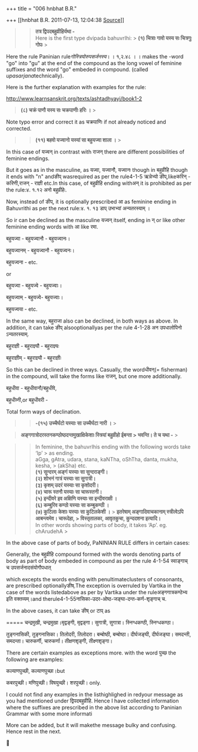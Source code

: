 +++
title = "006 hnbhat B.R."

+++
[[hnbhat B.R.	2011-07-13, 12:04:38 [Source](https://groups.google.com/g/samskrita/c/vyK6t3kYMRw)]]



> 
> > **तत्र द्विपदबहुव्रीहिर्यथा -**  
> Here is the first type dvipada bahuvrIhi: >
> **(१) चित्राः गावो यस्य सः चित्रगुः गोपः** >
> 

Here the rule Paninian rule*गोस्त्रियोरुपसर्जनस्य*। । १,२.४८ । । makes the -word "go" into "gu" at the end of the compound as the long vowel of feminine suffixes and the word "go" embeded in compound. (called *upasarjana*technically).

  

Here is the further explanation with examples for the rule:

  

<http://www.learnsanskrit.org/texts/ashtadhyayi/book1-2>



> 
> >   
> **(८) चक्रं पाणौ यस्य सः चक्रपाणीः हरिः ।** >
> 

  

Note typo error and correct it as चक्रपाणिः if not already noticed and corrected. 

> 
> > **(११) बहवो यज्वानो यस्यां सा बहुयज्वा शाला ।** >
> 

  

In this case of यज्वन् in contrast with राजन् there are different possibilities of feminine endings.

But it goes as in the masculine, as यज्वा, यज्वानौ, यज्वानः though in बहुव्रीहि though it ends with "n" andङीप् wasrequired as per the rule4-1-5 ऋन्नेभ्यो ङीप्,likeकरिन् - करिणी,राजन् - राज्ञी etc.In this case, of बहुव्रीहि ending withअन् it is prohibited as per the rule:४. १.१२ अनो बहुव्रीहेः.



Now, instead of ङीप्, it is optionally prescribed आ as feminine ending in Bahuvrithi as per the next rule:४. १. १३ डाप् उभाभ्यां अन्यतरस्याम् ।



So ir can be declined as the masculine यज्वन् itself, ending in न् or like other feminine ending words with आ like रमा.



बहुयज्वा - बहुयज्वानौ - बहुयज्वानः।

बहुयज्वानम् - बहुयज्वानौ - बहुयज्वनः।

बहुयज्वना - etc.



or



बहुयज्वा - बहुयज्वे - बहुयज्वाः।

बहुयज्वाम् - बहुयज्वे- बहुयज्वाः।

बहुयज्वया - etc.

  
In the same way, बहुराजा also can be declined, in both ways as above. In addition, it can take ङीप् alsooptionallyas per the rule 4-1-28 अन उपधालोपिनो ऽन्यतरस्याम्.



बहुराज्ञी - बहुराज्ञ्यौ - बहुराज्ञ्यः

बहुराज्ञीम् - बहुराज्ञ्यौ - बहुराज्ञीः



So this can be declined in three ways. Casually, the wordधीवन्(= fisherman) in the compound, will take the forms like राजन्, but one more additionally.



बहुधीवा - बहुधीवानौ/बहुधीवे,

बहुधीव्नी,or बहुधीवरी - 

Total form ways of declination.





> 
> > **-(१५) उच्चैर्घटो यस्याः सा उच्चैर्घटा नारी ।** >
> 

> 
> >   
> **अङ्गगात्रोदरस्तनकण्ठोष्ठदन्तमुखाक्षिकेशाः स्त्रियां बहुव्रीहो ईबन्ता > भवन्ति। ते च यथा -** >
> 

> 
> > In feminine, the bahuvrIhis ending with the following words take ‘Ip’ > as ending.  
> aGga, gAtra, udara, stana, kaNTha, oShTha, danta, mukha, kesha, > (akSha) etc.  
> **(१) सुन्दरम् अङ्गं यस्याः सा सुन्दराङ्गी।**  
> **(२) शोभनं गात्रं यस्याः सा सुगात्री।**  
> **(३) कृशम्‌ उदरं यस्याः सा कृशोदरी।**  
> **(४) चारू स्तनौ यस्याः सा चारूस्तनी।**  
> **(५) इन्दीवरे इव अक्षिणि यस्याः सा इन्दीवराक्षी ।**  
> **(६) कम्बुरिव कण्ठो यस्याः सा कम्बुकण्ठी ।**  
> **(७) कुटिलाः केशाः यस्याः सा कुटिलकेशी ।** >
> **इतरेषाम्‌ अङ्गादिवाचकानाम्‌ स्त्रीत्वेऽपि आबन्त्वमेव। चारूदेहा, > विस्तृतालका, आवृतकुचा, कुन्ददशना इत्यादि।**  
> In other words showing parts of body, it takes ‘Ap’. eg. chArudehA >
> 

> 
> > 



In the above case of parts of body, PaNINIAN RULE differs in certain cases:



Generally, the बहुव्रीहि compound formed with the words denoting parts of body as part of body embeded in compound as per the rule 4-1-54 स्वाङ्गाच् च उपसर्जनादसंयोगौपधात्

which excepts the words ending with penultimateclusters of consonants, are prescribed optionallyङीष्.The exception is overruled by Vartika in the case of the words listedabove as per by Vartika under the ruleअङ्गगात्रकण्ठेभ्य इति वक्तव्यम्।and therule4-1-55नासिका-उदर-ओष्ठ-जङ्घा-दन्त-कर्ण-शृङ्गाच् च.  

In the above cases, it can take ङीष् or टाप् as



===== चन्द्रमुखी, चन्द्रमुखा।मृद्वङ्गी, मृद्वङ्गा। सुगात्री, सुगात्रा। स्निग्धकण्ठी, स्निग्धकण्ठा।

तुङ्गनासिकी, तुङ्गनासिका। तिलोदरी, तिलोदरा। बम्बोष्ठी, बम्बोष्ठा। दीर्घजङ्घी, दीर्घजङ्घा। समदन्ती, समदन्ता। चारुकर्णी, चारुकर्णा। तीक्षणशृङ्गी, तीक्ष्णशृङ्गा।



There are certain examples as exceptions more. with the word पुच्छ the following are examples:

कल्याणपुच्छी, कल्याणपुच्छा।but

कबरपुच्छी। मणिपुच्छी। विषयुच्छी। शरपुच्छी। only.



I could not find any examples in the listhighlighed in redyour message as you had mentioned under द्विपदबहुव्रीहि. Hence I have collected information where the suffixes are prescribed in the above list according to Paninian Grammar with some more informati



More can be added, but it will makethe message bulky and confusing. Hence rest in the next.



